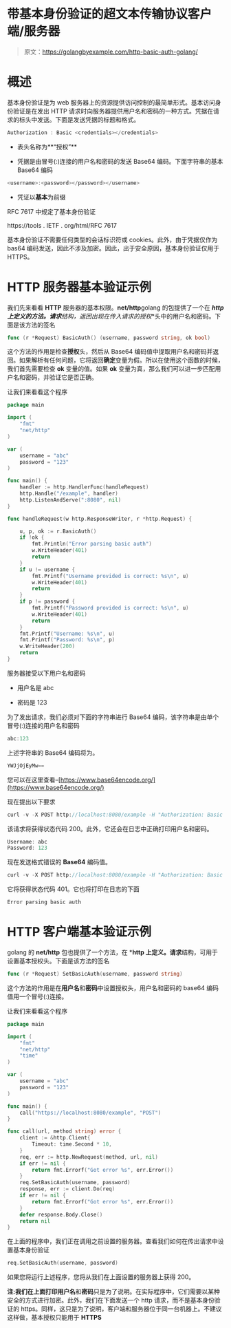 # 带基本身份验证的超文本传输协议客户端/服务器

> 原文：<https://golangbyexample.com/http-basic-auth-golang/>

# **概述**

基本身份验证是为 web 服务器上的资源提供访问控制的最简单形式。基本访问身份验证是在发出 HTTP 请求时向服务器提供用户名和密码的一种方式。凭据在请求的标头中发送。下面是发送凭据的标题和格式。

```go
Authorization : Basic <credentials></credentials>
```

*   表头名称为**“授权”**

*   凭据是由冒号(:)连接的用户名和密码的发送 Base64 编码。下面字符串的基本 Base64 编码

```go
<username>:<password></password></username>
```

*   凭证以**基本**为前缀

RFC 7617 中规定了基本身份验证

https://tools . IETF . org/html/RFC 7617

基本身份验证不需要任何类型的会话标识符或 cookies。此外，由于凭据仅作为 bas64 编码发送，因此不涉及加密。因此，出于安全原因，基本身份验证仅用于 HTTPS。

# **HTTP 服务器基本验证示例**

我们先来看看 **HTTP** 服务器的基本权限。**net/http**golang 的包提供了一个在 ***http 上定义的方法。请求**结构，返回出现在传入请求的**授权**头中的用户名和密码。下面是该方法的签名

```go
func (r *Request) BasicAuth() (username, password string, ok bool)
```

这个方法的作用是检查**授权**头，然后从 Base64 编码值中提取用户名和密码并返回。如果解析有任何问题，它将返回**确定**变量为假。所以在使用这个函数的时候，我们首先需要检查 **ok** 变量的值。如果 **ok** 变量为真，那么我们可以进一步匹配用户名和密码，并验证它是否正确。

让我们来看看这个程序

```go
package main

import (
	"fmt"
	"net/http"
)

var (
	username = "abc"
	password = "123"
)

func main() {
	handler := http.HandlerFunc(handleRequest)
	http.Handle("/example", handler)
	http.ListenAndServe(":8080", nil)
}

func handleRequest(w http.ResponseWriter, r *http.Request) {

	u, p, ok := r.BasicAuth()
	if !ok {
		fmt.Println("Error parsing basic auth")
		w.WriteHeader(401)
		return
	}
	if u != username {
		fmt.Printf("Username provided is correct: %s\n", u)
		w.WriteHeader(401)
		return
	}
	if p != password {
		fmt.Printf("Password provided is correct: %s\n", u)
		w.WriteHeader(401)
		return
	}
	fmt.Printf("Username: %s\n", u)
	fmt.Printf("Password: %s\n", p)
	w.WriteHeader(200)
	return
}
```

服务器接受以下用户名和密码

*   用户名是 abc

*   密码是 123

为了发出请求，我们必须对下面的字符串进行 Base64 编码，该字符串是由单个冒号(:)连接的用户名和密码

```go
abc:123
```

上述字符串的 Base64 编码将为。

```go
YWJjOjEyMw==
```

您可以在这里查看–[https://www.base64encode.org/](https://www.base64encode.org/)

现在提出以下要求

```go
curl -v -X POST http://localhost:8080/example -H "Authorization: Basic YWJjOjEyMw=="
```

该请求将获得状态代码 200。此外，它还会在日志中正确打印用户名和密码。

```go
Username: abc
Password: 123
```

现在发送格式错误的 **Base64** 编码值。

```go
curl -v -X POST http://localhost:8080/example -H "Authorization: Basic YWJjOjEy"
```

它将获得状态代码 401。它也将打印在日志的下面

```go
Error parsing basic auth
```

# **HTTP 客户端基本验证示例**

golang 的 **net/http** 包也提供了一个方法，在 ***http 上定义。请求**结构，可用于设置基本授权头。下面是该方法的签名

```go
func (r *Request) SetBasicAuth(username, password string)
```

这个方法的作用是在**用户名**和**密码**中设置授权头，用户名和密码的 base64 编码值用一个冒号(:)连接。

让我们来看看这个程序

```go
package main

import (
	"fmt"
	"net/http"
	"time"
)

var (
	username = "abc"
	password = "123"
)

func main() {
	call("https://localhost:8080/example", "POST")
}

func call(url, method string) error {
	client := &http.Client{
		Timeout: time.Second * 10,
	}
	req, err := http.NewRequest(method, url, nil)
	if err != nil {
		return fmt.Errorf("Got error %s", err.Error())
	}
	req.SetBasicAuth(username, password)
	response, err := client.Do(req)
	if err != nil {
		return fmt.Errorf("Got error %s", err.Error())
	}
	defer response.Body.Close()
	return nil
}
```

在上面的程序中，我们正在调用之前设置的服务器。查看我们如何在传出请求中设置基本身份验证

```go
req.SetBasicAuth(username, password)
```

如果您将运行上述程序，您将从我们在上面设置的服务器上获得 200。

**注:**我们在上面打印**用户名**和**密码**只是为了说明。在实际程序中，它们需要以某种安全的方式进行加密。此外，我们在下面发送一个 http 请求，而不是基本身份验证的 https。同样，这只是为了说明，客户端和服务器位于同一台机器上。不建议这样做，基本授权只能用于 **HTTPS**